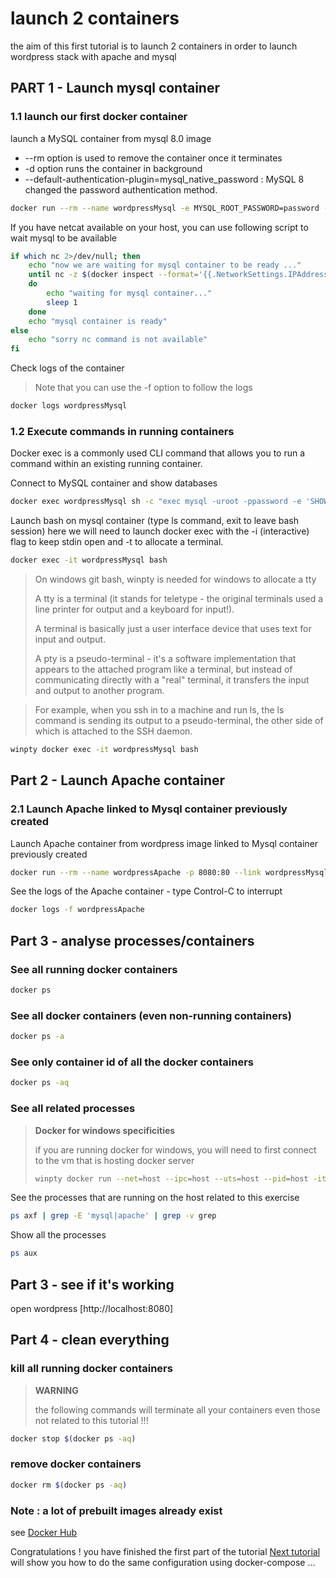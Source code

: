# launch 2 containers

the aim of this first tutorial is to launch 2 containers 
in order to launch wordpress stack with apache and mysql

## PART 1 - Launch mysql container

### 1.1 launch our first docker container

launch a MySQL container from mysql 8.0 image
* --rm option is used to remove the container once it terminates
* -d option runs the container in background 
* --default-authentication-plugin=mysql_native_password : MySQL 8 changed the password authentication method.
```bash
docker run --rm --name wordpressMysql -e MYSQL_ROOT_PASSWORD=password -d mysql:8.0 --default-authentication-plugin=mysql_native_password
```

If you have netcat available on your host, you can use following script to wait 
mysql to be available
```bash
if which nc 2>/dev/null; then
    echo "now we are waiting for mysql container to be ready ..."
    until nc -z $(docker inspect --format='{{.NetworkSettings.IPAddress}}' wordpressMysql) 3306
    do
        echo "waiting for mysql container..."
        sleep 1
    done
    echo "mysql container is ready"
else
    echo "sorry nc command is not available"
fi
```

Check logs of the container
> Note that you can use the -f option to follow the logs
```bash
docker logs wordpressMysql
```

### 1.2 Execute commands in running containers
Docker exec is a commonly used CLI command that allows you to run a command within an existing running container.

Connect to MySQL container and show databases
```bash
docker exec wordpressMysql sh -c "exec mysql -uroot -ppassword -e 'SHOW DATABASES;'"
```

Launch bash on mysql container (type ls command, exit to leave bash session)
here we will need to launch docker exec with the -i (interactive) flag to keep stdin open 
and -t to allocate a terminal.

```bash
docker exec -it wordpressMysql bash
```

> On windows git bash, winpty is needed for windows to allocate a tty
>
> A tty is a terminal (it stands for teletype - the original terminals 
> used a line printer for output and a keyboard for input!). 
>
> A terminal is basically just a user interface device that 
> uses text for input and output.
>
> A pty is a pseudo-terminal - it's a software implementation that 
> appears to the attached program like a terminal, but instead 
> of communicating directly with a "real" terminal, it transfers 
> the input and output to another program.

> For example, when you ssh in to a machine and run ls, the ls command 
> is sending its output to a pseudo-terminal, the other side of which is 
> attached to the SSH daemon.
```bash
winpty docker exec -it wordpressMysql bash
```

## Part 2 - Launch Apache container

### 2.1 Launch Apache linked to Mysql container previously created

Launch Apache container from wordpress image linked to Mysql container previously created

```bash
docker run --rm --name wordpressApache -p 8080:80 --link wordpressMysql:mysql -d wordpress
```

See the logs of the Apache container  - type Control-C to interrupt

```bash
docker logs -f wordpressApache
```

## Part 3 - analyse processes/containers

### See all running docker containers
```bash
docker ps
```

### See all docker containers (even non-running containers)
```bash
docker ps -a
```

### See only container id of all the docker containers
```bash
docker ps -aq
```

### See all related processes
> **Docker for windows specificities** 
>
> if you are running docker for windows, you will need to first connect 
> to the vm that is hosting docker server
> ```bash
> winpty docker run --net=host --ipc=host --uts=host --pid=host -it --security-opt=seccomp=unconfined --privileged --rm -v //://host alpine //bin/sh
> ```

See the processes that are running on the host related to this exercise
```bash
ps axf | grep -E 'mysql|apache' | grep -v grep
```

Show all the processes
```bash
ps aux
```

## Part 3 - see if it's working
open wordpress [http://localhost:8080]

## Part 4 - clean everything

### kill all running docker containers
> **WARNING**
>
> the following commands will terminate all your containers even those not related to this tutorial !!!
 
```bash
docker stop $(docker ps -aq)
```

### remove docker containers
```bash
docker rm $(docker ps -aq)
```

### Note : a lot of prebuilt images already exist
see [Docker Hub](https://hub.docker.com/search?q=&type=image)

Congratulations ! you have finished the first part of the tutorial
[Next tutorial](../02-docker-compose/exo01/Readme.md) will show you how to do the same configuration 
using docker-compose ...
